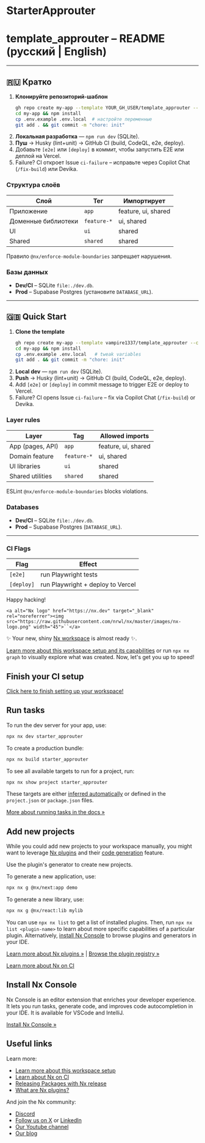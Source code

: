 # StarterApprouter

# template_approuter – README (русский | English)

---

## 🇷🇺 Кратко

1. **Клонируйте репозиторий-шаблон**
   ```bash
   gh repo create my-app --template YOUR_GH_USER/template_approuter --clone
   cd my-app && npm install
   cp .env.example .env.local  # настройте переменные
   git add . && git commit -m "chore: init"
   ```
2. **Локальная разработка** — `npm run dev` (SQLite).
3. **Пуш** → Husky (lint+unit) → GitHub CI (build, CodeQL, e2e, deploy).
4. Добавьте `[e2e]` или `[deploy]` в коммит, чтобы запустить E2E или деплой на Vercel.
5. Failure? CI откроет Issue `ci-failure` – исправьте через Copilot Chat (`/fix-build`) или Devika.

### Структура слоёв

| Слой                              | Тег        | Импортирует |
| ------------------------------------- | ------------- | ---------------------- |
| Приложение                  | `app`       | feature, ui, shared    |
| Доменные библиотеки | `feature-*` | ui, shared             |
| UI                                    | `ui`        | shared                 |
| Shared                                | `shared`    | shared                 |

Правило `@nx/enforce-module-boundaries` запрещает нарушения.

### Базы данных

* **Dev/CI** – SQLite `file:./dev.db`.
* **Prod** – Supabase Postgres (установите `DATABASE_URL`).

---

## 🇬🇧 Quick Start

1. **Clone the template**
   ```bash
   gh repo create my-app --template vampire1337/template_approuter --clone
   cd my-app && npm install
   cp .env.example .env.local   # tweak variables
   git add . && git commit -m "chore: init"
   ```
2. **Local dev** — `npm run dev` (SQLite).
3. **Push** → Husky (lint+unit) → GitHub CI (build, CodeQL, e2e, deploy).
4. Add `[e2e]` or `[deploy]` in commit message to trigger E2E or deploy to Vercel.
5. Failure? CI opens Issue `ci-failure` – fix via Copilot Chat (`/fix-build`) or Devika.

### Layer rules

| Layer            | Tag           | Allowed imports     |
| ---------------- | ------------- | ------------------- |
| App (pages, API) | `app`       | feature, ui, shared |
| Domain feature   | `feature-*` | ui, shared          |
| UI libraries     | `ui`        | shared              |
| Shared utilities | `shared`    | shared              |

ESLint `@nx/enforce-module-boundaries` blocks violations.

### Databases

* **Dev/CI** – SQLite `file:./dev.db`.
* **Prod** – Supabase Postgres (`DATABASE_URL`).

---

### CI Flags

| Flag         | Effect                            |
| ------------ | --------------------------------- |
| `[e2e]`    | run Playwright tests              |
| `[deploy]` | run Playwright + deploy to Vercel |

Happy hacking!

`<a alt="Nx logo" href="https://nx.dev" target="_blank" rel="noreferrer"><img src="https://raw.githubusercontent.com/nrwl/nx/master/images/nx-logo.png" width="45">``</a>`

✨ Your new, shiny [Nx workspace](https://nx.dev) is almost ready ✨.

[Learn more about this workspace setup and its capabilities](https://nx.dev/nx-api/next?utm_source=nx_project&utm_medium=readme&utm_campaign=nx_projects) or run `npx nx graph` to visually explore what was created. Now, let's get you up to speed!

## Finish your CI setup

[Click here to finish setting up your workspace!](https://cloud.nx.app/connect/bdYBy0Yqm9)

## Run tasks

To run the dev server for your app, use:

```sh
npx nx dev starter_approuter
```

To create a production bundle:

```sh
npx nx build starter_approuter
```

To see all available targets to run for a project, run:

```sh
npx nx show project starter_approuter
```

These targets are either [inferred automatically](https://nx.dev/concepts/inferred-tasks?utm_source=nx_project&utm_medium=readme&utm_campaign=nx_projects) or defined in the `project.json` or `package.json` files.

[More about running tasks in the docs &raquo;](https://nx.dev/features/run-tasks?utm_source=nx_project&utm_medium=readme&utm_campaign=nx_projects)

## Add new projects

While you could add new projects to your workspace manually, you might want to leverage [Nx plugins](https://nx.dev/concepts/nx-plugins?utm_source=nx_project&utm_medium=readme&utm_campaign=nx_projects) and their [code generation](https://nx.dev/features/generate-code?utm_source=nx_project&utm_medium=readme&utm_campaign=nx_projects) feature.

Use the plugin's generator to create new projects.

To generate a new application, use:

```sh
npx nx g @nx/next:app demo
```

To generate a new library, use:

```sh
npx nx g @nx/react:lib mylib
```

You can use `npx nx list` to get a list of installed plugins. Then, run `npx nx list <plugin-name>` to learn about more specific capabilities of a particular plugin. Alternatively, [install Nx Console](https://nx.dev/getting-started/editor-setup?utm_source=nx_project&utm_medium=readme&utm_campaign=nx_projects) to browse plugins and generators in your IDE.

[Learn more about Nx plugins &raquo;](https://nx.dev/concepts/nx-plugins?utm_source=nx_project&utm_medium=readme&utm_campaign=nx_projects) | [Browse the plugin registry &raquo;](https://nx.dev/plugin-registry?utm_source=nx_project&utm_medium=readme&utm_campaign=nx_projects)

[Learn more about Nx on CI](https://nx.dev/ci/intro/ci-with-nx#ready-get-started-with-your-provider?utm_source=nx_project&utm_medium=readme&utm_campaign=nx_projects)

## Install Nx Console

Nx Console is an editor extension that enriches your developer experience. It lets you run tasks, generate code, and improves code autocompletion in your IDE. It is available for VSCode and IntelliJ.

[Install Nx Console &raquo;](https://nx.dev/getting-started/editor-setup?utm_source=nx_project&utm_medium=readme&utm_campaign=nx_projects)

## Useful links

Learn more:

- [Learn more about this workspace setup](https://nx.dev/nx-api/next?utm_source=nx_project&utm_medium=readme&utm_campaign=nx_projects)
- [Learn about Nx on CI](https://nx.dev/ci/intro/ci-with-nx?utm_source=nx_project&utm_medium=readme&utm_campaign=nx_projects)
- [Releasing Packages with Nx release](https://nx.dev/features/manage-releases?utm_source=nx_project&utm_medium=readme&utm_campaign=nx_projects)
- [What are Nx plugins?](https://nx.dev/concepts/nx-plugins?utm_source=nx_project&utm_medium=readme&utm_campaign=nx_projects)

And join the Nx community:

- [Discord](https://go.nx.dev/community)
- [Follow us on X](https://twitter.com/nxdevtools) or [LinkedIn](https://www.linkedin.com/company/nrwl)
- [Our Youtube channel](https://www.youtube.com/@nxdevtools)
- [Our blog](https://nx.dev/blog?utm_source=nx_project&utm_medium=readme&utm_campaign=nx_projects)
